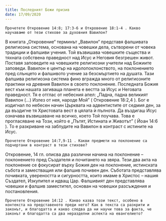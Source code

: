 ```yaml
---
title: Последният Божи призив
date: 17/09/2020
---
```


`Прочетете Откровение 14:8; 17:3-6 и Откровение 18:1-4 . Какво научаваме от тези стихове за духовния Вавилон?`

В книгата „Откровение“ терминът „Вавилон“ представя фалшивата религиозна система, основана на човешки дела, сътворени от човека традиции и фалшиви учения. Той възвишава човешките същества и тяхната собствена праведност над Исус и Неговия безгрешен живот. Поставя заповедите на човешките религиозни учители над Божиите заповеди. Вавилон е център на идолопоклонството, на поклонението пред слънцето и фалшивото учение за безсмъртието на душата. Тази фалшива религиозна система фино вгражда много от религиозните практики на древния Вавилон в своето поклонение. Последната Божия вест към нашата загиваща планета е вестта за Исус и Неговата праведност. Тя е отглас от небесния апел: „Падна, падна великият Вавилон (...) Излез от нея, народе Мой” ( Откровение 18:2,4 ). Бог е издигнал по небесен начин Църквата на адвентистите от седмия ден, за да въздигне тя Христовата вест в цялата ѝ пълнота. Да въздигаш Исус означава възвишаване на всичко, което Той поучава. Това е прогласяване на Този, който е „Пътят, Истината и Животът” ( Йоан 14:6 ). То е разкриване на заблудите на Вавилон в контраст с истините на Исус.

`Прочетете Откровение 14:7,9-11 . Какви предмети на поклонение са подчертани в контраст в тези стихове?`

Откровение, 14 гл. описва два различни начина на поклонение – поклонението пред Създателя и почитането на звяра. Тези два акта на поклонение се фокусират върху Божия ден на поклонение, истинската събота и заместващия или фалшив почивен ден. Съботата представлява почивката, увереността и сигурността, които имаме в Христос – нашия Създател, Изкупител и идващ Цар. Фалшивият ден представлява човешки и фалшив заместител, основан на човешки разсъждения и постановления.

`Прочетете Откровение 14:12 . Какво казва този текст, особено в контекста на представеното преди него? Как в текста са разкрити и законът, и благодатта и какво следва да ни научи това за факта, че законът и благодатта са два неразделни аспекта на евангелието?`